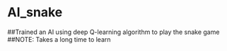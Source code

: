 # AI_snake
##Trained an AI using deep Q-learning algorithm to play the snake game
##NOTE: Takes a long time to learn
